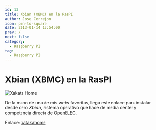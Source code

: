 ```yaml
---
id: 13
title: Xbian (XBMC) en la RasPI
author: Jose Cerrejon
icon: pen-to-square
date: 2013-01-14 13:54:00
prev: /
next: false
category:
  - Raspberry PI
tag:
  - Raspberry PI
---
```


# Xbian (XBMC) en la RasPI

![Xakata Home](/images/xakatahome.jpg)

De la mano de una de mis webs favoritas, llega este enlace para instalar desde cero *Xbian*, sistema operativo que hace de media center y competencia directa de [OpenELEC](http://openelec.tv/).

Enlace: [xatakahome](http://www.xatakahome.com/centro-multimedia/xbmc-y-tu-raspberry-pi-xbian)